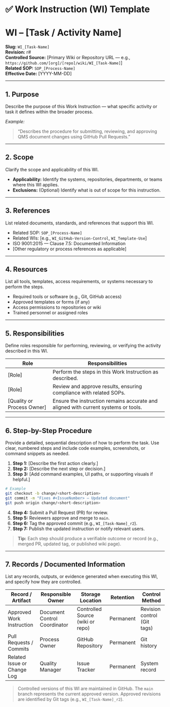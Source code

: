 # ✅ **Work Instruction (WI) Template**

# **WI – [Task / Activity Name]**

**Slug:** `WI_[Task-Name]`  
**Revision:** r#  
**Controlled Source:** [Primary Wiki or Repository URL — e.g., `https://github.com/[org]/[repo]/wiki/WI_[Task-Name]`]  
**Related SOP:** `SOP_[Process-Name]`  
**Effective Date:** [YYYY-MM-DD]  

---

## **1. Purpose**

Describe the purpose of this Work Instruction — what specific activity or task it defines within the broader process.

*Example:*

> “Describes the procedure for submitting, reviewing, and approving QMS document changes using GitHub Pull Requests.”

---

## **2. Scope**

Clarify the scope and applicability of this WI.

* **Applicability:** Identify the systems, repositories, departments, or teams where this WI applies.
* **Exclusions:** (Optional) Identify what is out of scope for this instruction.

---

## **3. References**

List related documents, standards, and references that support this WI.

* Related SOP: `SOP_[Process-Name]`
* Related WIs: [e.g., `WI_GitHub-Version-Control`, `WI_Template-Use`]
* ISO 9001:2015 — Clause 7.5: Documented Information
* [Other regulatory or process references as applicable]

---

## **4. Resources**

List all tools, templates, access requirements, or systems necessary to perform the steps.

* Required tools or software (e.g., Git, GitHub access)
* Approved templates or forms (if any)
* Access permissions to repositories or wiki
* Trained personnel or assigned roles

---

## **5. Responsibilities**

Define roles responsible for performing, reviewing, or verifying the activity described in this WI.

| Role                       | Responsibilities                                                                   |
| -------------------------- | ---------------------------------------------------------------------------------- |
| [Role]                     | Perform the steps in this Work Instruction as described.                           |
| [Role]                     | Review and approve results, ensuring compliance with related SOPs.                 |
| [Quality or Process Owner] | Ensure the instruction remains accurate and aligned with current systems or tools. |

---

## **6. Step-by-Step Procedure**

Provide a detailed, sequential description of how to perform the task. Use clear, numbered steps and include code examples, screenshots, or command snippets as needed.

1. **Step 1:** [Describe the first action clearly.]
2. **Step 2:** [Describe the next step or decision.]
3. **Step 3:** [Add command examples, UI paths, or supporting visuals if helpful.]

```bash
# Example
git checkout -b change/<short-description>
git commit -m "Fixes #<IssueNumber> – Updated document"
git push origin change/<short-description>
```

4. **Step 4:** Submit a Pull Request (PR) for review.
5. **Step 5:** Reviewers approve and merge to `main`.
6. **Step 6:** Tag the approved commit (e.g., `WI_[Task-Name]_r2`).
7. **Step 7:** Publish the updated instruction or notify relevant users.

> **Tip:** Each step should produce a verifiable outcome or record (e.g., merged PR, updated tag, or published wiki page).

---

## **7. Records / Documented Information**

List any records, outputs, or evidence generated when executing this WI, and specify how they are controlled.

| Record / Artifact           | Responsible Owner            | Storage Location                 | Retention | Control Method              |
| --------------------------- | ---------------------------- | -------------------------------- | --------- | --------------------------- |
| Approved Work Instruction   | Document Control Coordinator | Controlled Source (wiki or repo) | Permanent | Revision control (Git tags) |
| Pull Requests / Commits     | Process Owner                | GitHub Repository                | Permanent | Git history                 |
| Related Issue or Change Log | Quality Manager              | Issue Tracker                    | Permanent | System record               |

> Controlled versions of this WI are maintained in GitHub.
> The `main` branch represents the current approved version.
> Approved revisions are identified by Git tags (e.g., `WI_[Task-Name]_r2`).

